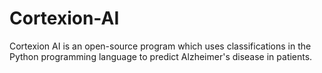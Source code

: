 # Cortexion-AI
Cortexion AI is an open-source program which uses classifications in the Python programming language to predict Alzheimer's disease in patients.
